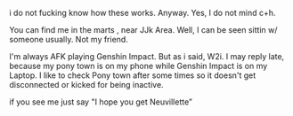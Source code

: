 i do not fucking know how these works. Anyway. Yes, I do not mind c+h.

You can find me in the marts , near JJk Area. Well, I can be seen sittin w/ someone usually. Not my friend.

I'm always AFK playing Genshin Impact. But as i said, W2i. I may reply late, because my pony town is on my phone while Genshin Impact is on my Laptop. I like to check Pony town after some times so it doesn't get disconnected or kicked for being inactive.



if you see me just say "I hope you get Neuvillette”
